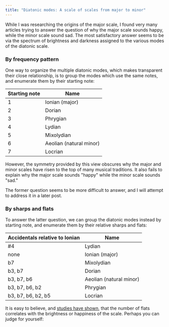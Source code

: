 ```yaml
---
title: "Diatonic modes: A scale of scales from major to minor"
---
```


While I was researching the origins of the major scale, I found very many articles trying to answer the question of why the major scale sounds happy, while the minor scale sound sad. The most satisfactory answer seems to be via the spectrum of brightness and darkness assigned to the various modes of the diatonic scale.

### By frequency pattern

One way to organize the multiple diatonic modes, which makes transparent their close relationship, is to group the modes which use the same notes, and enumerate them by their starting note:

| Starting note | Name |
| ------------- | ------------- |
| 1 | Ionian (major) |
| 2 | Dorian  |
| 3 | Phrygian |
| 4 | Lydian |
| 5 | Mixolydian |
| 6 | Aeolian (natural minor) |
| 7 | Locrian |

However, the symmetry provided by this view obscures why the major and minor scales have risen to the top of many musical traditions. It also fails to explain why the major scale sounds "happy" while the minor scale sounds "sad." 

The former question seems to be more difficult to answer, and I will attempt to address it in a later post.

### By sharps and flats

To answer the latter question, we can group the diatonic modes instead by starting note, and enumerate them by their relative sharps and flats:

| Accidentals relative to Ionian | Name |
| ------------- | ------------- |
| #4 | Lydian |
| none | Ionian (major) |
| b7 | Mixolydian |
| b3, b7 | Dorian  |
| b3, b7, b6 | Aeolian (natural minor) |
| b3, b7, b6, b2 | Phrygian |
| b3, b7, b6, b2, b5 | Locrian |

It is easy to believe, and [studies have shown](https://www.researchgate.net/publication/259731533_Emotional_Connotations_of_Diatonic_Modes), that the number of flats correlates with the brightness or happiness of the scale. Perhaps you can judge for yourself:

<div id="scale1"></div>
<div id="scale2"></div>
<div id="scale3"></div>
<div id="scale4"></div>
<div id="scale5"></div>
<div id="scale6"></div>
<div id="scale7"></div>
<script>
makeInteractive("scale1", `
X:1
R:Lydian
K:C
L: 1/4
Q:1/2=60
CDE^FGABC'
`);
makeInteractive("scale2", `
X:1
R:Ionian (major)
K:C
L: 1/4
Q:1/2=60
CDEFGABC'
`);
makeInteractive("scale3", `
X:1
R:Mixolydian
K:C
L: 1/4
Q:1/2=60
CDEFGA_BC'
`);
makeInteractive("scale4", `
X:1
R:Dorian
K:C
L: 1/4
Q:1/2=60
CD_EFGA_BC'
`);
makeInteractive("scale5", `
X:1
R:Aeolian (natural minor)
K:C
L: 1/4
Q:1/2=60
CD_EFG_A_BC'
`);
makeInteractive("scale6", `
X:1
R:Phrygian
K:C
L: 1/4
Q:1/2=60
C_D_EFG_A_BC'
`);
makeInteractive("scale7", `
X:1
R:Locrian
K:C
L: 1/4
Q:1/2=60
C_D_EF_G_A_BC'
`);
</script>
